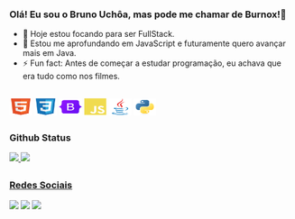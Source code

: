 ### Olá! Eu sou o Bruno Uchôa, mas pode me chamar de Burnox!👋

- 🔭 Hoje estou focando para ser FullStack.
- 🌱 Estou me aprofundando em JavaScript e futuramente quero avançar mais em Java.
- ⚡ Fun fact: Antes de começar a estudar programação, eu achava que era tudo como nos filmes.

<div style="display: inline_block"><br>
  <img align="center" alt="HTML" height="30" width="40" src="https://raw.githubusercontent.com/devicons/devicon/master/icons/html5/html5-original.svg">
  <img align="center" alt="CSS" height="30" width="40" src="https://raw.githubusercontent.com/devicons/devicon/master/icons/css3/css3-original.svg">
  <img align="center" alt="Bootstrap" height="30" width="40" src="https://raw.githubusercontent.com/devicons/devicon/master/icons/bootstrap/bootstrap-original.svg">
  <img align="center" alt="JavaScript" height="30" width="40"        src="https://raw.githubusercontent.com/devicons/devicon/master/icons/javascript/javascript-plain.svg">
  <img align="center" alt="Java" height="30" width="40" src="https://raw.githubusercontent.com/devicons/devicon/master/icons/java/java-original.svg">
  <img align="center" alt="Python" height="30" width="40" src="https://raw.githubusercontent.com/devicons/devicon/master/icons/python/python-original.svg">
</div>
  
##
  
### Github Status
<div>
  <a href="https://github.com/burnox">
  <img height="180em" src="https://github-readme-stats.vercel.app/api?username=burnox&show_icons=true&theme=tokyonight"/>
  <img height="180em" src="https://github-readme-stats.vercel.app/api/top-langs/?username=burnox&layout=donut&theme=tokyonight"/>
</div>
 
##
  
### Redes Sociais
<div>
  <a href="https://www.linkedin.com/in/bruno-uchoa" target="_blank"><img src="https://img.shields.io/badge/-LinkedIn-%230077B5?style=for-the-badge&logo=linkedin&logoColor=white" target="_blank"></a> 
  <a href="https://instagram.com/uchoabruno" target="_blank"><img src="https://img.shields.io/badge/-Instagram-%23E4405F?style=for-the-badge&logo=instagram&logoColor=white" target="_blank"></a>
  <a href = "mailto:contatorafaballerini@gmail.com"><img src="https://img.shields.io/badge/-Gmail-%23333?style=for-the-badge&logo=gmail&logoColor=white" target="_blank"></a>
</div>

